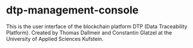 # dtp-management-console
This is the user interface of the blockchain platform DTP (Data Traceability Platform). Created by Thomas Dallmeir and Constantin Glatzel at the University of Applied Sciences Kufstein.
